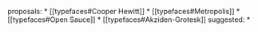 proposals:
	* [[typefaces#Cooper Hewitt]]
	* [[typefaces#Metropolis]]
	*  [[typefaces#Open Sauce]]
	*  [[typefaces#Akziden-Grotesk]]
suggested:
	*